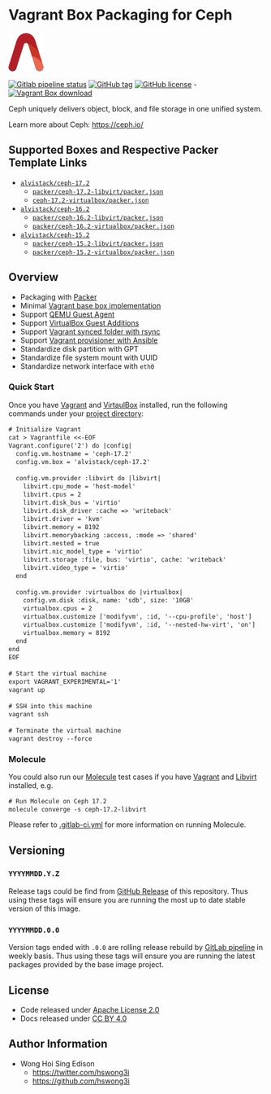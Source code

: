# Vagrant Box Packaging for Ceph

<a href="https://alvistack.com" title="AlviStack" target="_blank"><img src="/alvistack.svg" height="75" alt="AlviStack"></a>

[![Gitlab pipeline status](https://img.shields.io/gitlab/pipeline/alvistack/vagrant-ceph/master)](https://gitlab.com/alvistack/vagrant-ceph/-/pipelines)
[![GitHub tag](https://img.shields.io/github/tag/alvistack/vagrant-ceph.svg)](https://github.com/alvistack/vagrant-ceph/tags)
[![GitHub license](https://img.shields.io/github/license/alvistack/vagrant-ceph.svg)](https://github.com/alvistack/vagrant-ceph/blob/master/LICENSE) -[![Vagrant Box download](https://img.shields.io/badge/dynamic/json?label=alvistack%2Fceph-17.2&query=%24.boxes%5B%3A1%5D.downloads&url=https%3A%2F%2Fapp.vagrantup.com%2Fapi%2Fv1%2Fsearch%3Fq%3Dalvistack%2Fceph-17.2)](https://app.vagrantup.com/alvistack/boxes/ceph-17.2)

Ceph uniquely delivers object, block, and file storage in one unified system.

Learn more about Ceph: <https://ceph.io/>

## Supported Boxes and Respective Packer Template Links

  - [`alvistack/ceph-17.2`](https://app.vagrantup.com/alvistack/boxes/ceph-17.2)
      - [`packer/ceph-17.2-libvirt/packer.json`](https://github.com/alvistack/vagrant-ceph/blob/master/packer/ceph-17.2-libvirt/packer.json)
      - [`ceph-17.2-virtualbox/packer.json`](https://github.com/alvistack/vagrant-ceph/blob/master/packer/ceph-17.2-virtualbox/packer.json)
  - [`alvistack/ceph-16.2`](https://app.vagrantup.com/alvistack/boxes/ceph-16.2)
      - [`packer/ceph-16.2-libvirt/packer.json`](https://github.com/alvistack/vagrant-ceph/blob/master/packer/ceph-16.2-libvirt/packer.json)
      - [`packer/ceph-16.2-virtualbox/packer.json`](https://github.com/alvistack/vagrant-ceph/blob/master/packer/ceph-16.2-virtualbox/packer.json)
  - [`alvistack/ceph-15.2`](https://app.vagrantup.com/alvistack/boxes/ceph-15.2)
      - [`packer/ceph-15.2-libvirt/packer.json`](https://github.com/alvistack/vagrant-ceph/blob/master/packer/ceph-15.2-libvirt/packer.json)
      - [`packer/ceph-15.2-virtualbox/packer.json`](https://github.com/alvistack/vagrant-ceph/blob/master/packer/ceph-15.2-virtualbox/packer.json)

## Overview

  - Packaging with [Packer](https://www.packer.io/)
  - Minimal [Vagrant base box implementation](https://www.vagrantup.com/docs/boxes/base)
  - Support [QEMU Guest Agent](https://wiki.qemu.org/Features/GuestAgent)
  - Support [VirtualBox Guest Additions](https://www.virtualbox.org/manual/ch04.html)
  - Support [Vagrant synced folder with rsync](https://www.vagrantup.com/docs/synced-folders/rsync)
  - Support [Vagrant provisioner with Ansible](https://www.vagrantup.com/docs/provisioning/ansible)
  - Standardize disk partition with GPT
  - Standardize file system mount with UUID
  - Standardize network interface with `eth0`

### Quick Start

Once you have [Vagrant](https://www.vagrantup.com/docs/installation) and [VirtaulBox](https://www.virtualbox.org/) installed, run the following commands under your [project directory](https://learn.hashicorp.com/tutorials/vagrant/getting-started-project-setup?in=vagrant/getting-started):

    # Initialize Vagrant
    cat > Vagrantfile <<-EOF
    Vagrant.configure('2') do |config|
      config.vm.hostname = 'ceph-17.2'
      config.vm.box = 'alvistack/ceph-17.2'
    
      config.vm.provider :libvirt do |libvirt|
        libvirt.cpu_mode = 'host-model'
        libvirt.cpus = 2
        libvirt.disk_bus = 'virtio'
        libvirt.disk_driver :cache => 'writeback'
        libvirt.driver = 'kvm'
        libvirt.memory = 8192
        libvirt.memorybacking :access, :mode => 'shared'
        libvirt.nested = true
        libvirt.nic_model_type = 'virtio'
        libvirt.storage :file, bus: 'virtio', cache: 'writeback'
        libvirt.video_type = 'virtio'
      end
    
      config.vm.provider :virtualbox do |virtualbox|
        config.vm.disk :disk, name: 'sdb', size: '10GB'
        virtualbox.cpus = 2
        virtualbox.customize ['modifyvm', :id, '--cpu-profile', 'host']
        virtualbox.customize ['modifyvm', :id, '--nested-hw-virt', 'on']
        virtualbox.memory = 8192
      end
    end
    EOF
    
    # Start the virtual machine
    export VAGRANT_EXPERIMENTAL='1'
    vagrant up
    
    # SSH into this machine
    vagrant ssh
    
    # Terminate the virtual machine
    vagrant destroy --force

### Molecule

You could also run our [Molecule](https://molecule.readthedocs.io/en/stable/) test cases if you have [Vagrant](https://www.vagrantup.com/) and [Libvirt](https://libvirt.org/) installed, e.g.

    # Run Molecule on Ceph 17.2
    molecule converge -s ceph-17.2-libvirt

Please refer to [.gitlab-ci.yml](.gitlab-ci.yml) for more information on running Molecule.

## Versioning

### `YYYYMMDD.Y.Z`

Release tags could be find from [GitHub Release](https://github.com/alvistack/vagrant-ceph/tags) of this repository. Thus using these tags will ensure you are running the most up to date stable version of this image.

### `YYYYMMDD.0.0`

Version tags ended with `.0.0` are rolling release rebuild by [GitLab pipeline](https://gitlab.com/alvistack/vagrant-ceph/-/pipelines) in weekly basis. Thus using these tags will ensure you are running the latest packages provided by the base image project.

## License

  - Code released under [Apache License 2.0](LICENSE)
  - Docs released under [CC BY 4.0](http://creativecommons.org/licenses/by/4.0/)

## Author Information

  - Wong Hoi Sing Edison
      - <https://twitter.com/hswong3i>
      - <https://github.com/hswong3i>
